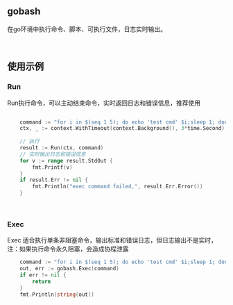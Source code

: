 ## gobash

在go环境中执行命令、脚本、可执行文件，日志实时输出。

<br>

## 使用示例

### Run

Run执行命令，可以主动结束命令，实时返回日志和错误信息，推荐使用

```go

    command := "for i in $(seq 1 5); do echo 'test cmd' $i;sleep 1; done"
    ctx, _ := context.WithTimeout(context.Background(), 3*time.Second) // 超时控制
	
    // 执行
    result := Run(ctx, command)
    // 实时输出日志和错误信息
    for v := range result.StdOut {
        fmt.Printf(v)
    }
    if result.Err != nil {
        fmt.Println("exec command failed,", result.Err.Error())
    }
```

<br>

### Exec

Exec 适合执行单条非阻塞命令，输出标准和错误日志，但日志输出不是实时，注：如果执行命令永久阻塞，会造成协程泄露

```go
    command := "for i in $(seq 1 5); do echo 'test cmd' $i;sleep 1; done"
    out, err := gobash.Exec(command)
    if err != nil {
        return
    }
    fmt.Println(string(out))
```
